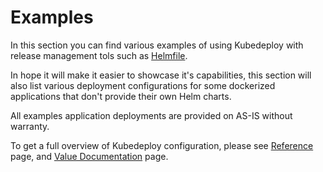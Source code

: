 # Examples

In this section you can find various examples of using Kubedeploy with release management tols such as [Helmfile](https://helmfile.readthedocs.io/en/latest/).

In hope it will make it easier to showcase it's capabilities, this section will also list various deployment configurations for some dockerized applications that don't provide their own Helm charts.

All examples application deployments are provided on AS-IS without warranty.

To get a full overview of Kubedeploy configuration, please see [Reference](../reference/values.md) page, and [Value Documentation](../start/index.md) page.
